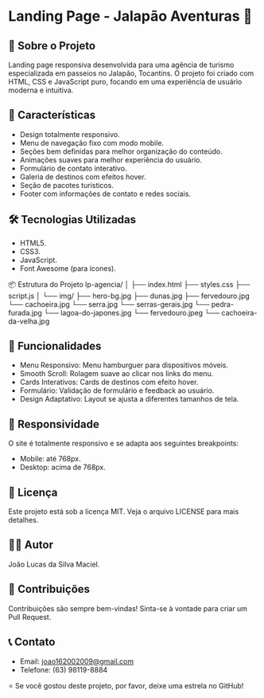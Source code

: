 # Landing Page - Jalapão Aventuras 🌅
## 📝 Sobre o Projeto
Landing page responsiva desenvolvida para uma agência de turismo especializada em passeios no Jalapão, Tocantins. O projeto foi criado com HTML, CSS e JavaScript puro, focando em uma experiência de usuário moderna e intuitiva.

## 🚀 Características
- Design totalmente responsivo.
- Menu de navegação fixo com modo mobile.
- Seções bem definidas para melhor organização do conteúdo.
- Animações suaves para melhor experiência do usuário.
- Formulário de contato interativo.
- Galeria de destinos com efeitos hover.
- Seção de pacotes turísticos.
- Footer com informações de contato e redes sociais.

## 🛠️ Tecnologias Utilizadas
- HTML5.
- CSS3.
- JavaScript.
- Font Awesome (para ícones).

📦 Estrutura do Projeto
lp-agencia/
│
├── index.html
├── styles.css
├── script.js
│
└── img/
    ├── hero-bg.jpg
    ├── dunas.jpg
    ├── fervedouro.jpg
    └── cachoeira.jpg
    └── serra.jpg
    └── serras-gerais.jpg
    └── pedra-furada.jpg
    └── lagoa-do-japones.jpg
    └── fervedouro.jpeg
    └── cachoeira-da-velha.jpg

## 🎨 Funcionalidades
- Menu Responsivo: Menu hamburguer para dispositivos móveis.
- Smooth Scroll: Rolagem suave ao clicar nos links do menu.
- Cards Interativos: Cards de destinos com efeito hover.
- Formulário: Validação de formulário e feedback ao usuário.
- Design Adaptativo: Layout se ajusta a diferentes tamanhos de tela.

## 📱 Responsividade
O site é totalmente responsivo e se adapta aos seguintes breakpoints:
- Mobile: até 768px.
- Desktop: acima de 768px.

## 📄 Licença
Este projeto está sob a licença MIT. Veja o arquivo LICENSE para mais detalhes.

## 👨‍💻 Autor
João Lucas da Silva Maciel.

## 🤝 Contribuições
Contribuições são sempre bem-vindas! Sinta-se à vontade para criar um Pull Request.

## 📞 Contato
- Email: joao162002009@gmail.com
- Telefone: (63) 98119-8884

⭐ Se você gostou deste projeto, por favor, deixe uma estrela no GitHub!
